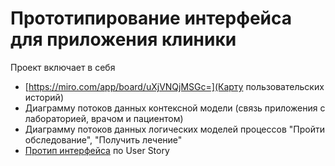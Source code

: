 # Прототипирование интерфейса для приложения клиники
Проект включает в себя
- [https://miro.com/app/board/uXjVNQjMSGc=](Карту пользовательских историй)
- Диаграмму потоков данных контексной модели (связь приложения с лабораторией, врачом и пациентом) []()
- Диаграмму потоков данных логических моделей процессов "Пройти обследование", "Получить лечение" []()
- [Протип интерфейса](https://www.figma.com/file/sXI9rkqYoLaitF3F2G6tpf/%D0%9F%D1%80%D0%BE%D0%B5%D0%BA%D1%82-3---%D0%A0%D0%B0%D0%B1%D0%BE%D1%87%D0%B8%D0%B9-%D1%84%D0%B0%D0%B9%D0%BB-%D1%81-%D0%BF%D1%80%D0%BE%D1%82%D0%BE%D1%82%D0%B8%D0%BF%D0%B0%D0%BC%D0%B8-(Copy)?node-id=0-1) по User Story
